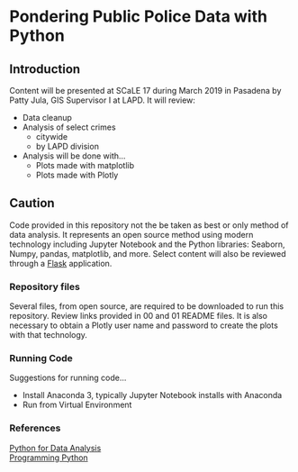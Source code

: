 # Pondering Public Police Data with Python

## Introduction 
Content will be presented at SCaLE 17 during March 2019 in Pasadena by Patty Jula, GIS Supervisor I at LAPD. It will review:

- Data cleanup
- Analysis of select crimes
  - citywide
  - by LAPD division
- Analysis will be done with...
  -  Plots made with matplotlib
  - Plots made with Plotly

## Caution
Code provided in this repository not the be taken as best or only method of data analysis. It represents an open source method using modern technology including Jupyter Notebook and the Python libraries: Seaborn, Numpy, pandas, matplotlib, and more. Select content will also be reviewed through a [Flask](http://flask.pocoo.org/) application.  

### Repository files

Several files, from open source, are required to be downloaded to run this repository. Review links provided in 00 and 01 README files. It is also necessary to obtain a Plotly user name and password to create the plots with that technology.

### Running Code
Suggestions for running code...
- Install Anaconda 3, typically Jupyter Notebook installs with Anaconda
- Run from Virtual Environment



### References
[Python for Data Analysis](http://wesmckinney.com/pages/book.html)  
[Programming Python](https://learning-python.com/index-book-links.html)


